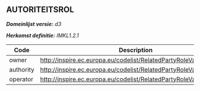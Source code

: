 ## AUTORITEITSROL

*__Domeinlijst versie:__ d3*

*__Herkomst definitie:__ IMKL1.2.1*

|__Code__ |__Description__	|
|	---	|	---	|
| owner | http://inspire.ec.europa.eu/codelist/RelatedPartyRoleValue/owner |
| authority | http://inspire.ec.europa.eu/codelist/RelatedPartyRoleValue/authority  |
| operator | http://inspire.ec.europa.eu/codelist/RelatedPartyRoleValue/operator |